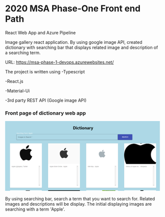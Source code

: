 # 2020 MSA Phase-One Front end Path

React Web App and Azure Pipeline

Image gallery react application.
By using google image API, created dictionary with searching bar that displays related image and description of a searching term.

URL: https://msa-phase-1-devops.azurewebsites.net/

The project is written using 
  -Typescript 
  
  -React.js 
  
  -Material-Ui 
  
  -3rd party REST API (Google image API) 
  
  ### Front page of dictionary web app
  ![webpage](./my-app/images/webpage.png)
  
By using searching bar, search a term that you want to search for. Related images and descriptions will be display. The initial displaying images are searching with a term 'Apple'.  
